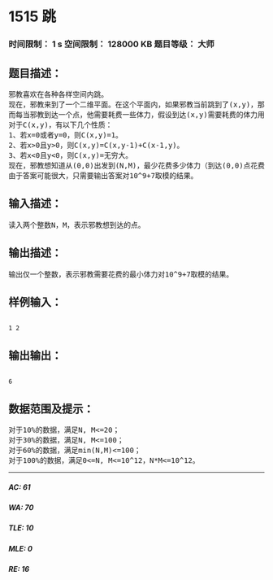 # 1515 跳   
### 时间限制： 1 s     空间限制： 128000 KB     题目等级： 大师  
## 题目描述：  

<pre>
邪教喜欢在各种各样空间内跳。
现在，邪教来到了一个二维平面。在这个平面内，如果邪教当前跳到了(x,y)，那么他下一步可以选择跳到以下4个点：(x-1,y), (x+1,y), (x,y-1), (x,y+1)。
而每当邪教到达一个点，他需要耗费一些体力，假设到达(x,y)需要耗费的体力用C(x,y)表示。
对于C(x,y)，有以下几个性质：
1、若x=0或者y=0，则C(x,y)=1。
2、若x>0且y>0，则C(x,y)=C(x,y-1)+C(x-1,y)。
3、若x<0且y<0，则C(x,y)=无穷大。
现在，邪教想知道从(0,0)出发到(N,M)，最少花费多少体力（到达(0,0)点花费的体力也需要被算入）。
由于答案可能很大，只需要输出答案对10^9+7取模的结果。
</pre>
  
  
## 输入描述：  

<pre>
读入两个整数N，M，表示邪教想到达的点。
</pre>
  
  
## 输出描述：  

<pre>
输出仅一个整数，表示邪教需要花费的最小体力对10^9+7取模的结果。
</pre>
  
  
## 样例输入：  

<pre><code>
1 2
</code></pre>
  
  
## 输出输出：  

<pre><code>
6
</code></pre>
  
  
## 数据范围及提示：  

<pre>
对于10%的数据，满足N, M<=20；
对于30%的数据，满足N, M<=100；
对于60%的数据，满足min(N,M)<=100；
对于100%的数据，满足0<=N, M<=10^12，N*M<=10^12。
</pre>
  
  
***  

##### AC: 61  
##### WA: 70  
##### TLE: 10  
##### MLE: 0  
##### RE: 16  
